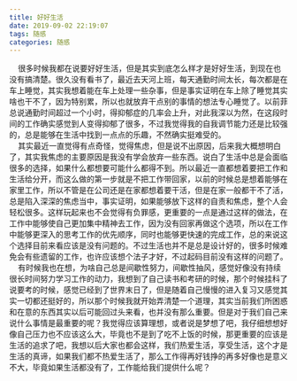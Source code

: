 ```yaml
---
title: 好好生活
date: 2019-09-02 22:19:07
tags: 随感
categories: 随感
---
```

&nbsp;&nbsp;&nbsp;&nbsp;很多时候我都在说要好好生活，但是其实到底怎么样才是好好生活，到现在也没有搞清楚。很久没有看书了，最近去天河上班，每天通勤时间太长，每次都是在车上睡觉，其实我想着能在车上处理一些杂事，但是事实证明在车上除了睡觉其实啥也干不了，因为特别累，所以也就放弃干点别的事情的想法专心睡觉了。以前菲总说通勤时间超过一个小时，得抑郁症的几率会上升，对此我深以为然，在这段时间的工作确实感觉到人变得抑郁了很多，不过我觉得我的自我调节能力还是比较强的，总是能够在生活中找到一点点的乐趣，不然确实挺难受的。  
&nbsp;&nbsp;&nbsp;&nbsp;其实最近一直觉得有点奇怪，觉得焦虑，但是说不出原因，后来我大概想明白了，其实我焦虑的主要原因是我没有学会放弃一些东西。说白了生活中总是会面临很多的选择，如果什么都想要可能什么都得不到。所以最近一直都想着要把工作和生活给分开，而这么做的第一步就是不把工作带回家，以前的时候总是想着能够在家里工作，所以不管是在公司还是在家都想着要干活，但是在家一般都干不了活，总是陷入深深的焦虑当中，事实证明，如果能够放下这样的自责和焦虑，整个人会轻松很多。这样玩起来也不会觉得有负罪感，更重要的一点是通过这样的做法，在工作中能够使自己更加集中精神去工作，因为没有回家再做这个选项，所以在工作中能够更深入的思考工作的优先顺序，同时也能够更快速的完成工作，总的来说这个选择目前来看应该是没有问题的。不过生活也并不是总是设计好的，很多时候难免会有些遗留的工作，也许应该想个法子才好，不过起码目前没有这样的问题了。  
&nbsp;&nbsp;&nbsp;&nbsp;有时候我也在想，为啥自己总是间歇性努力，间歇性抽风，感觉好像没有持续很长时间努力学习工作的动力，我想到了自己读书和考研的时候，那个时候挂科了说要考的时候，感觉已经到了世界末日了，但是随着自己慢慢的进入复习又感觉其实一切都还挺好的，所以那个时候我就开始弄清楚一个道理，其实当前我们所困惑和在意的东西其实以后可能回过头来看，也并没有那么重要。但是对于我们自己来说什么事情是最重要的呢？我觉得应该算理想，或者说是梦想了吧，我仔细想想好像自己压力也不应该这么大，毕竟也不是到了吃不上饭的时候，那更重要的应该是生活的追求了吧，我想以后大家也都会这样，我们热爱生活，享受生活，这个才是生活的真谛，如果我们都不热爱生活了，那么工作得再好钱挣的再多好像也是意义不大，毕竟如果生活都没有了，工作能给我们提供什么呢？